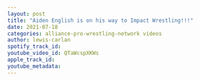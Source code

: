```yaml
---
layout: post
title: "Aiden English is on his way to Impact Wrestling!!!"
date: 2021-07-18
categories: alliance-pro-wrestling-network videos
author: lewis-carlan
spotify_track_id: 
youtube_video_id: QTaWcspXKWs
apple_track_id: 
youtube_metadata: 
---
```

